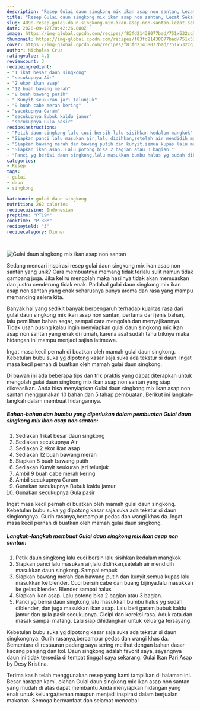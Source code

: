 ```yaml
---
description: "Resep Gulai daun singkong mix ikan asap non santan, Lezat Sekali"
title: "Resep Gulai daun singkong mix ikan asap non santan, Lezat Sekali"
slug: 4090-resep-gulai-daun-singkong-mix-ikan-asap-non-santan-lezat-sekali
date: 2020-09-12T20:42:26.080Z
image: https://img-global.cpcdn.com/recipes/f83fd21438077bad/751x532cq70/gulai-daun-singkong-mix-ikan-asap-non-santan-foto-resep-utama.jpg
thumbnail: https://img-global.cpcdn.com/recipes/f83fd21438077bad/751x532cq70/gulai-daun-singkong-mix-ikan-asap-non-santan-foto-resep-utama.jpg
cover: https://img-global.cpcdn.com/recipes/f83fd21438077bad/751x532cq70/gulai-daun-singkong-mix-ikan-asap-non-santan-foto-resep-utama.jpg
author: Nicholas Cruz
ratingvalue: 4.1
reviewcount: 3
recipeingredient:
- "1 ikat besar daun singkong"
- "secukupnya Air"
- "2 ekor ikan asap"
- "12 buah bawang merah"
- "8 buah bawang putih"
- " Kunyit seukuran jari telunjuk"
- "9 buah cabe merah kering"
- "secukupnya Garam"
- "secukupnya Bubuk kaldu jamur"
- "secukupnya Gula pasir"
recipeinstructions:
- "Petik daun singkong lalu cuci bersih lalu sisihkan kedalam mangkok"
- "Siapkan panci lalu masukan air,lalu didihkan,setelah air mendidih masukkan daun singkong. Sampai empuk"
- "Siapkan bawang merah dan bawang putih dan kunyit.semua kupas lalu masukkan ke blender. Cuci bersih cabe dan buang bijinya.lalu masukkan ke gelas blender. Blender sampai halus"
- "Siapkan ikan asap. Lalu potong bisa 2 bagian atau 3 bagian."
- "Panci yg berisi daun singkong,lalu masukkan bumbu halus yg sudah diblender, dan juga masukkan ikan asap. Lalu beri garam,bubuk kaldu jamur dan gula pasir secukupnya. Cicipi dan koreksi rasa. Aduk rata.dan masak sampai matang. Lalu siap dihidangkan untuk keluarga tersayang."
categories:
- Resep
tags:
- gulai
- daun
- singkong

katakunci: gulai daun singkong 
nutrition: 262 calories
recipecuisine: Indonesian
preptime: "PT19M"
cooktime: "PT38M"
recipeyield: "3"
recipecategory: Dinner

---
```



![Gulai daun singkong mix ikan asap non santan](https://img-global.cpcdn.com/recipes/f83fd21438077bad/751x532cq70/gulai-daun-singkong-mix-ikan-asap-non-santan-foto-resep-utama.jpg)

Sedang mencari inspirasi resep gulai daun singkong mix ikan asap non santan yang unik? Cara membuatnya memang tidak terlalu sulit namun tidak gampang juga. Jika keliru mengolah maka hasilnya tidak akan memuaskan dan justru cenderung tidak enak. Padahal gulai daun singkong mix ikan asap non santan yang enak seharusnya punya aroma dan rasa yang mampu memancing selera kita.

Banyak hal yang sedikit banyak berpengaruh terhadap kualitas rasa dari gulai daun singkong mix ikan asap non santan, pertama dari jenis bahan, lalu pemilihan bahan segar, sampai cara mengolah dan menyajikannya. Tidak usah pusing kalau ingin menyiapkan gulai daun singkong mix ikan asap non santan yang enak di rumah, karena asal sudah tahu triknya maka hidangan ini mampu menjadi sajian istimewa.

Ingat masa kecil pernah di buatkan oleh mamah gulai daun singkong. Kebetulan bubu suka yg dipotong kasar saja.suka ada tekstur si daun. Ingat masa kecil pernah di buatkan oleh mamah gulai daun singkong.


Di bawah ini ada beberapa tips dan trik praktis yang dapat diterapkan untuk mengolah gulai daun singkong mix ikan asap non santan yang siap dikreasikan. Anda bisa menyiapkan Gulai daun singkong mix ikan asap non santan menggunakan 10 bahan dan 5 tahap pembuatan. Berikut ini langkah-langkah dalam membuat hidangannya.

<!--inarticleads1-->

##### Bahan-bahan dan bumbu yang diperlukan dalam pembuatan Gulai daun singkong mix ikan asap non santan:

1. Sediakan 1 ikat besar daun singkong
1. Sediakan secukupnya Air
1. Sediakan 2 ekor ikan asap
1. Sediakan 12 buah bawang merah
1. Siapkan 8 buah bawang putih
1. Sediakan  Kunyit seukuran jari telunjuk
1. Ambil 9 buah cabe merah kering
1. Ambil secukupnya Garam
1. Gunakan secukupnya Bubuk kaldu jamur
1. Gunakan secukupnya Gula pasir


Ingat masa kecil pernah di buatkan oleh mamah gulai daun singkong. Kebetulan bubu suka yg dipotong kasar saja.suka ada tekstur si daun singkongnya. Gurih rasanya,bercampur pedas dan wangi khas da. Ingat masa kecil pernah di buatkan oleh mamah gulai daun singkong. 

<!--inarticleads2-->

##### Langkah-langkah membuat Gulai daun singkong mix ikan asap non santan:

1. Petik daun singkong lalu cuci bersih lalu sisihkan kedalam mangkok
1. Siapkan panci lalu masukan air,lalu didihkan,setelah air mendidih masukkan daun singkong. Sampai empuk
1. Siapkan bawang merah dan bawang putih dan kunyit.semua kupas lalu masukkan ke blender. Cuci bersih cabe dan buang bijinya.lalu masukkan ke gelas blender. Blender sampai halus
1. Siapkan ikan asap. Lalu potong bisa 2 bagian atau 3 bagian.
1. Panci yg berisi daun singkong,lalu masukkan bumbu halus yg sudah diblender, dan juga masukkan ikan asap. Lalu beri garam,bubuk kaldu jamur dan gula pasir secukupnya. Cicipi dan koreksi rasa. Aduk rata.dan masak sampai matang. Lalu siap dihidangkan untuk keluarga tersayang.


Kebetulan bubu suka yg dipotong kasar saja.suka ada tekstur si daun singkongnya. Gurih rasanya,bercampur pedas dan wangi khas da. Sementara di restauran padang saya sering melihat dengan bahan dasar kacang panjang dan kol. Daun singkong adalah favorit saya, sayangnya daun ini tidak tersedia di tempat tinggal saya sekarang. Gulai Ikan Pari Asap by Desy Kristina. 

Terima kasih telah menggunakan resep yang kami tampilkan di halaman ini. Besar harapan kami, olahan Gulai daun singkong mix ikan asap non santan yang mudah di atas dapat membantu Anda menyiapkan hidangan yang enak untuk keluarga/teman maupun menjadi inspirasi dalam berjualan makanan. Semoga bermanfaat dan selamat mencoba!

